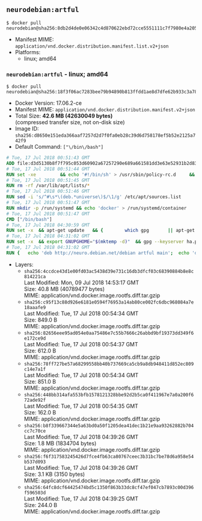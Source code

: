 ## `neurodebian:artful`

```console
$ docker pull neurodebian@sha256:8db2d4de0e06342c4d870622ebd72cce5551111c7f7980e4a20507bc55c91de8
```

-	Manifest MIME: `application/vnd.docker.distribution.manifest.list.v2+json`
-	Platforms:
	-	linux; amd64

### `neurodebian:artful` - linux; amd64

```console
$ docker pull neurodebian@sha256:18f3f06ac7283bee79b94890b813ffdd1ae8d7dfe62b933c3a787b86ec950cb7
```

-	Docker Version: 17.06.2-ce
-	Manifest MIME: `application/vnd.docker.distribution.manifest.v2+json`
-	Total Size: **42.6 MB (42630049 bytes)**  
	(compressed transfer size, not on-disk size)
-	Image ID: `sha256:d8650e151eda366aaf7257d2d7f0fa0eb28c39d6d758178ef5b52e2125a742f9`
-	Default Command: `["\/bin\/bash"]`

```dockerfile
# Tue, 17 Jul 2018 00:51:43 GMT
ADD file:d3d5130b8f7f795c053d60902a67257290e689a661581dd3e63e52931b2d835e in / 
# Tue, 17 Jul 2018 00:51:44 GMT
RUN set -xe 		&& echo '#!/bin/sh' > /usr/sbin/policy-rc.d 	&& echo 'exit 101' >> /usr/sbin/policy-rc.d 	&& chmod +x /usr/sbin/policy-rc.d 		&& dpkg-divert --local --rename --add /sbin/initctl 	&& cp -a /usr/sbin/policy-rc.d /sbin/initctl 	&& sed -i 's/^exit.*/exit 0/' /sbin/initctl 		&& echo 'force-unsafe-io' > /etc/dpkg/dpkg.cfg.d/docker-apt-speedup 		&& echo 'DPkg::Post-Invoke { "rm -f /var/cache/apt/archives/*.deb /var/cache/apt/archives/partial/*.deb /var/cache/apt/*.bin || true"; };' > /etc/apt/apt.conf.d/docker-clean 	&& echo 'APT::Update::Post-Invoke { "rm -f /var/cache/apt/archives/*.deb /var/cache/apt/archives/partial/*.deb /var/cache/apt/*.bin || true"; };' >> /etc/apt/apt.conf.d/docker-clean 	&& echo 'Dir::Cache::pkgcache ""; Dir::Cache::srcpkgcache "";' >> /etc/apt/apt.conf.d/docker-clean 		&& echo 'Acquire::Languages "none";' > /etc/apt/apt.conf.d/docker-no-languages 		&& echo 'Acquire::GzipIndexes "true"; Acquire::CompressionTypes::Order:: "gz";' > /etc/apt/apt.conf.d/docker-gzip-indexes 		&& echo 'Apt::AutoRemove::SuggestsImportant "false";' > /etc/apt/apt.conf.d/docker-autoremove-suggests
# Tue, 17 Jul 2018 00:51:45 GMT
RUN rm -rf /var/lib/apt/lists/*
# Tue, 17 Jul 2018 00:51:46 GMT
RUN sed -i 's/^#\s*\(deb.*universe\)$/\1/g' /etc/apt/sources.list
# Tue, 17 Jul 2018 00:51:47 GMT
RUN mkdir -p /run/systemd && echo 'docker' > /run/systemd/container
# Tue, 17 Jul 2018 00:51:47 GMT
CMD ["/bin/bash"]
# Tue, 17 Jul 2018 04:30:59 GMT
RUN set -x 	&& apt-get update 	&& { 		which gpg 		|| apt-get install -y --no-install-recommends gnupg 	; } 	&& { 		gpg --version | grep -q '^gpg (GnuPG) 1\.' 		|| apt-get install -y --no-install-recommends dirmngr 	; } 	&& rm -rf /var/lib/apt/lists/*
# Tue, 17 Jul 2018 04:31:02 GMT
RUN set -x 	&& export GNUPGHOME="$(mktemp -d)" 	&& gpg --keyserver ha.pool.sks-keyservers.net --recv-keys DD95CC430502E37EF840ACEEA5D32F012649A5A9 	&& gpg --export DD95CC430502E37EF840ACEEA5D32F012649A5A9 > /etc/apt/trusted.gpg.d/neurodebian.gpg 	&& rm -rf "$GNUPGHOME" 	&& apt-key list | grep neurodebian
# Tue, 17 Jul 2018 04:31:02 GMT
RUN { 	echo 'deb http://neuro.debian.net/debian artful main'; 	echo 'deb http://neuro.debian.net/debian data main'; 	echo '#deb-src http://neuro.debian.net/debian-devel artful main'; } > /etc/apt/sources.list.d/neurodebian.sources.list
```

-	Layers:
	-	`sha256:4ccdce43d1e00fd03ac5438d39e731c16db3dfcf03c68390884b8e8c814221ca`  
		Last Modified: Mon, 09 Jul 2018 14:53:17 GMT  
		Size: 40.8 MB (40789477 bytes)  
		MIME: application/vnd.docker.image.rootfs.diff.tar.gzip
	-	`sha256:c95f13c88d926e6181e0594f76953a14ab80ce002fc6dbc968084a7e18aaafe9`  
		Last Modified: Tue, 17 Jul 2018 00:54:34 GMT  
		Size: 849.0 B  
		MIME: application/vnd.docker.image.rootfs.diff.tar.gzip
	-	`sha256:82656eee95ad054e0aa75486e7c55b7666c26abbd9bf19373dd349f6e172ce9d`  
		Last Modified: Tue, 17 Jul 2018 00:54:37 GMT  
		Size: 612.0 B  
		MIME: application/vnd.docker.image.rootfs.diff.tar.gzip
	-	`sha256:78ff727be57a68299558bb40b737669ca5cb9a8db948411d852ec809c14e7a1f`  
		Last Modified: Tue, 17 Jul 2018 00:54:34 GMT  
		Size: 851.0 B  
		MIME: application/vnd.docker.image.rootfs.diff.tar.gzip
	-	`sha256:448bb314afa553bfb1578121328bbe92d2b5ca0f411967e7a0a200f672ade92f`  
		Last Modified: Tue, 17 Jul 2018 00:54:35 GMT  
		Size: 162.0 B  
		MIME: application/vnd.docker.image.rootfs.diff.tar.gzip
	-	`sha256:b8f339667344e5a63bd0a50f1205dea41dec1b21e9aa93262882b704cc7c70ce`  
		Last Modified: Tue, 17 Jul 2018 04:39:26 GMT  
		Size: 1.8 MB (1834704 bytes)  
		MIME: application/vnd.docker.image.rootfs.diff.tar.gzip
	-	`sha256:f6f317583245426d7fce4fb63ca80767ceec3b31bc7be78d6a958e54b537d093`  
		Last Modified: Tue, 17 Jul 2018 04:39:26 GMT  
		Size: 3.1 KB (3150 bytes)  
		MIME: application/vnd.docker.image.rootfs.diff.tar.gzip
	-	`sha256:64fc8dcf64425474bd5c1350f863b33dc8cf47ef047cb7893c00d396f596503d`  
		Last Modified: Tue, 17 Jul 2018 04:39:25 GMT  
		Size: 244.0 B  
		MIME: application/vnd.docker.image.rootfs.diff.tar.gzip

